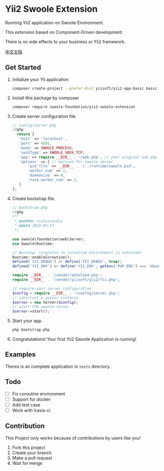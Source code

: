 # Yii2 Swoole Extension

Running Yii2 application on Swoole Environment.

This extension based on Component-Driven development.

There is no side effects to your business or Yii2 framework.

[中文文档](README-CN.md)

## Get Started

1. Initialize your Yii application
     ```bash
     composer create-project --prefer-dist yiisoft/yii2-app-basic basic
     ```

2. Install this package by composer
     ```bash
     composer require swoole-foundation/yii2-swoole-extension
     ```

3. Create server configuration file.
	```php
	// config/server.php
	<?php
	  return [
	   'host' => 'localhost',
	   'port' => 9501,
	   'mode' => SWOOLE_PROCESS,
	   'sockType' => SWOOLE_SOCK_TCP,
	   'app' => require __DIR__ . '/web.php', // your original web.php
	   'options' => [ // options for swoole server
	       'pid_file' => __DIR__ . '/../runtime/swoole.pid',
	       'worker_num' => 2,
	       'daemonize' => 0,
	       'task_worker_num' => 2,
	   ]
	];
	```

4. Create bootstrap file.
	```php
	// bootstrap.php
	<?php
	/**
	 * @author xialeistudio
	 * @date 2019-05-17
	 */
	
	use swoole\foundation\web\Server;
	use Swoole\Runtime;
	
	// Warning: singleton in coroutine environment is untested!
	Runtime::enableCoroutine();
	defined('YII_DEBUG') or define('YII_DEBUG', true);
	defined('YII_ENV') or define('YII_ENV', getenv('PHP_ENV') === 'development' ? 'dev' : 'prod');
	
	require __DIR__ . '/vendor/autoload.php';
	require __DIR__ . '/vendor/yiisoft/yii2/Yii.php';
	
	// require your server configuration
	$config = require __DIR__ . '/config/server.php';
	// construct a server instance
	$server = new Server($config);
	// start the swoole server
	$server->start();
	```

5. Start your app.
	```bash
	php bootstrap.php
	```

6. Congratulations! Your first Yii2 Swoole Application is running!

## Examples

Theres is an complete application in `tests` directory.

## Todo

- [ ] Fix coroutine environment
- [ ] Support for docker
- [ ] Add test case
- [ ] Work with travis-ci

## Contribution

This Project only works because of contributions by users like you!

1. Fork this project
2. Create your branch
3. Make a pull request
4. Wait for merge
